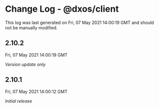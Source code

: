 # Change Log - @dxos/client

This log was last generated on Fri, 07 May 2021 14:00:19 GMT and should not be manually modified.

## 2.10.2
Fri, 07 May 2021 14:00:19 GMT

_Version update only_

## 2.10.1
Fri, 07 May 2021 14:00:12 GMT

_Initial release_


